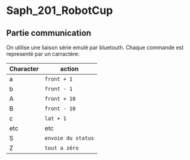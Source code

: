 # Saph_201_RobotCup

## Partie communication
On utilise une liaison série emulé par bluetouth.
Chaque commande est representé par un carractère:

| Character    | action |
| ---  | --- |
| a | `front + 1` |
| b | `front - 1` |
| A | `front + 10` |
| B | `front - 10` |
| c | `lat + 1` |
| etc | etc |
| S | `envoie du status` |
| Z | `tout a zéro` |
